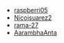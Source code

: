  - [raspberri05](https://github.com/raspberri05)
 - [Nicojsuarez2](https://github.com/Nicojsuarez2)
 - [rama-27](https://github.com/rama-27)
 - [AarambhaAnta](https://github.com/AarambhaAnta)
